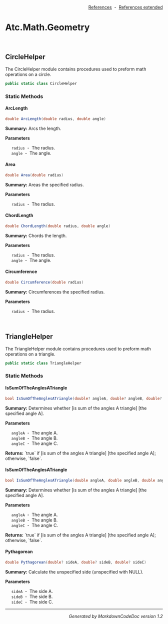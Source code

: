 <div style='text-align: right'>

[References](Index.md)&nbsp;&nbsp;-&nbsp;&nbsp;[References extended](IndexExtended.md)
</div>

# Atc.Math.Geometry

<br />


## CircleHelper
The CircleHelper module contains procedures used to preform math operations on a circle.


```csharp
public static class CircleHelper
```

### Static Methods


#### ArcLength

```csharp
double ArcLength(double radius, double angle)
```
<p><b>Summary:</b> Arcs the length.</p>

<b>Parameters</b>

&nbsp;&nbsp;&nbsp;&nbsp;&nbsp;`radius`&nbsp;&nbsp;-&nbsp;&nbsp;The radius.<br />
&nbsp;&nbsp;&nbsp;&nbsp;&nbsp;`angle`&nbsp;&nbsp;-&nbsp;&nbsp;The angle.<br />
#### Area

```csharp
double Area(double radius)
```
<p><b>Summary:</b> Areas the specified radius.</p>

<b>Parameters</b>

&nbsp;&nbsp;&nbsp;&nbsp;&nbsp;`radius`&nbsp;&nbsp;-&nbsp;&nbsp;The radius.<br />
#### ChordLength

```csharp
double ChordLength(double radius, double angle)
```
<p><b>Summary:</b> Chords the length.</p>

<b>Parameters</b>

&nbsp;&nbsp;&nbsp;&nbsp;&nbsp;`radius`&nbsp;&nbsp;-&nbsp;&nbsp;The radius.<br />
&nbsp;&nbsp;&nbsp;&nbsp;&nbsp;`angle`&nbsp;&nbsp;-&nbsp;&nbsp;The angle.<br />
#### Circumference

```csharp
double Circumference(double radius)
```
<p><b>Summary:</b> Circumferences the specified radius.</p>

<b>Parameters</b>

&nbsp;&nbsp;&nbsp;&nbsp;&nbsp;`radius`&nbsp;&nbsp;-&nbsp;&nbsp;The radius.<br />

<br />


## TriangleHelper
The TriangleHelper module contains procedures used to preform math operations on a triangle.


```csharp
public static class TriangleHelper
```

### Static Methods


#### IsSumOfTheAnglesATriangle

```csharp
bool IsSumOfTheAnglesATriangle(double? angleA, double? angleB, double? angleC)
```
<p><b>Summary:</b> Determines whether [is sum of the angles A triangle] [the specified angle A].</p>

<b>Parameters</b>

&nbsp;&nbsp;&nbsp;&nbsp;&nbsp;`angleA`&nbsp;&nbsp;-&nbsp;&nbsp;The angle A.<br />
&nbsp;&nbsp;&nbsp;&nbsp;&nbsp;`angleB`&nbsp;&nbsp;-&nbsp;&nbsp;The angle B.<br />
&nbsp;&nbsp;&nbsp;&nbsp;&nbsp;`angleC`&nbsp;&nbsp;-&nbsp;&nbsp;The angle C.<br />
<p><b>Returns:</b> `true` if [is sum of the angles A triangle] [the specified angle A]; otherwise, `false`.</p>

#### IsSumOfTheAnglesATriangle

```csharp
bool IsSumOfTheAnglesATriangle(double angleA, double angleB, double angleC)
```
<p><b>Summary:</b> Determines whether [is sum of the angles A triangle] [the specified angle A].</p>

<b>Parameters</b>

&nbsp;&nbsp;&nbsp;&nbsp;&nbsp;`angleA`&nbsp;&nbsp;-&nbsp;&nbsp;The angle A.<br />
&nbsp;&nbsp;&nbsp;&nbsp;&nbsp;`angleB`&nbsp;&nbsp;-&nbsp;&nbsp;The angle B.<br />
&nbsp;&nbsp;&nbsp;&nbsp;&nbsp;`angleC`&nbsp;&nbsp;-&nbsp;&nbsp;The angle C.<br />
<p><b>Returns:</b> `true` if [is sum of the angles A triangle] [the specified angle A]; otherwise, `false`.</p>

#### Pythagorean

```csharp
double Pythagorean(double? sideA, double? sideB, double? sideC)
```
<p><b>Summary:</b> Calculate the unspecified side (unspecified with NULL).</p>

<b>Parameters</b>

&nbsp;&nbsp;&nbsp;&nbsp;&nbsp;`sideA`&nbsp;&nbsp;-&nbsp;&nbsp;The side A.<br />
&nbsp;&nbsp;&nbsp;&nbsp;&nbsp;`sideB`&nbsp;&nbsp;-&nbsp;&nbsp;The side B.<br />
&nbsp;&nbsp;&nbsp;&nbsp;&nbsp;`sideC`&nbsp;&nbsp;-&nbsp;&nbsp;The side C.<br />
<hr /><div style='text-align: right'><i>Generated by MarkdownCodeDoc version 1.2</i></div>
